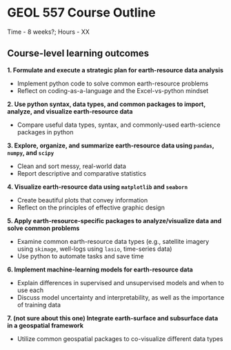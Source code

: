 # GEOL 557 Course Outline
Time - 8 weeks?; Hours - XX

## Course-level learning outcomes

**1. Formulate and execute a strategic plan for earth-resource data analysis**
  - Implement python code to solve common earth-resource problems
  - Reflect on coding-as-a-language and the Excel-vs-python mindset

**2. Use python syntax, data types, and common packages to import, analyze, and visualize earth-resource data**
  - Compare useful data types, syntax, and commonly-used earth-science packages in python

**3. Explore, organize, and summarize earth-resource data using `pandas`, `numpy`, and `scipy`**
  - Clean and sort messy, real-world data   
  - Report descriptive and comparative statistics

**4. Visualize earth-resource data using `matplotlib` and `seaborn`**
  - Create beautiful plots that convey information
  - Reflect on the principles of effective graphic design

**5. Apply earth-resource-specific packages to analyze/visualize data and solve common problems**
  - Examine common earth-resource data types (e.g., satellite imagery using `skimage`, well-logs using `lasio`, time-series data)
  - Use python to automate tasks and save time

**6. Implement machine-learning models for earth-resource data**
  - Explain differences in supervised and unsupervised models and when to use each
  - Discuss model uncertainty and interpretability, as well as the importance of training data

**7. (not sure about this one) Integrate earth-surface and subsurface data in a geospatial framework**
  - Utilize common geospatial packages to co-visualize different data types
